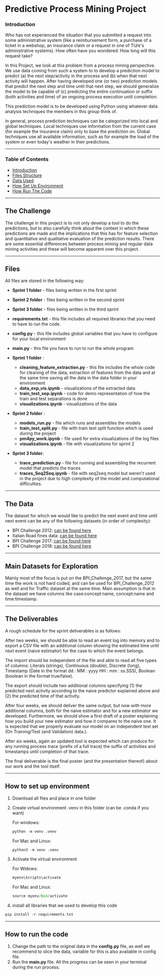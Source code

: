 # Predictive Process Mining Project 
### Introduction

Who has not experienced the situation that you submitted a request into some administrative system (like a reimbursement form, a purchase of a ticket in a webshop, an insurance claim or a request in one of TU/e's administrative systems). How often have you wondered: How long will this request take? 

In this Project, we look at this problem from a process mining perspective. We use data coming from such a system to to develop a prediction model to predict (a) the next step/activity in the process and (b) when that next activity will happen. After having developed one (or two) prediction models that predict the next step and time until that next step, we should generalize the model to be capable of (c) predicting the entire continuation or suffix (both activities and time) of an ongoing process execution until completion.

This prediction model is to be developed using Python using whatever data analysis techniques the members in this group think of.

In general, process prediction techniques can be categorized into local and global techniques. Local techniques use information from the current case (for example the insurance claim) only to base the prediction on. Global techniques use all available information, such as for example the load of the system or even today's weather in their predictions. 

___
### Table of Contents

- [Introduction](#introduction)
- [Files Structure](#Files)
- [Data Used](#The-Data)
- [How Set Up Environment](#How-to-set-up-environment)
- [How Run The Code](#How-to-run-the-code)
___
## The Challenge 

The challenge in this project is to not only develop a tool to do the predictions, but to also carefully think about the context in which these predictions are made and the implications that this has for feature selection and quantitative and qualitative evaluation of the prediction results. There are some essential differences between process mining and regular data mining activities and these will become apparent over this project.
___

## Files

All files are stored in the following way:
- **Sprint 1 folder** - files being written in the first sprint
- **Sprint 2 folder** - files being written in the second sprint
- **Sprint 3 folder** - files being written in the third sprint

- **requirements.txt** - this file includes all required libraries that you need to have to run the code.
- **config.py** - this file includes global variables that you have to configure for your local environment
- **main.py** - this file you have to run to run the whole program

- **Sprint 1 folder** :
   - **cleaning_feature_extraction.py** - this file includes the whole code for cleaning of the data, extraction of features from the data and at the same time saving all the data in the data folder in your environment
   - **data_exp_vis.ipynb** - visualizations of the extracted data
   - **train_test_sep.ipynb** - code for demo representation of how the train and test separations is done 
   - **visualizations.ipynb** - visualizations of the data

- **Sprint 2 folder** :
   - **models_run.py** - file which runs and assembles the models 
   - **train_test_split.py** - file with train test split function which is used during the project
   - **pm4py_work.ipynb** - file used for extra visualizations of the log files
   - **visualizations.ipynb** - file with visualizations for sprint 2

- **Sprint 3 folder**:
   - **trace_prediction.py** - file for running and assembling the recurrent model that predicts the traces
   - **traces_Seq2Seq.ipynb** - file with seq2seq model but weren't used in the project due to high complexity of the model and computational difficulties.
___
## The Data

The dataset for which we would like to predict the next event and time until next event can be any of the following datasets (in order of complexity):

- BPI Challenge 2012: [can be found here](https://doi.org/10.4121/uuid:3926db30-f712-4394-aebc-75976070e91f)
- Italian Road fines data: [can be found here](https://doi.org/10.4121/uuid:270fd440-1057-4fb9-89a9-b699b47990f5)
- BPI Challenge 2017: [can be found here](https://doi.org/10.4121/uuid:5f3067df-f10b-45da-b98b-86ae4c7a310b)
- BPI Challenge 2018: [can be found here](https://doi.org/10.4121/uuid:3301445f-95e8-4ff0-98a4-901f1f204972)


___
## Main Datasets for Exploration
   Mainly most of the focus is put on the BPI_Challenge_2017, but the same time the work is not hard coded, and can be used for BPI_Challenge_2012 as well and for Traffic dataset at the same time. 
   Main assumption is that in the dataset we have columns like case:concept:name, concept:name and time:timestamp.

___
## The Deliverables  

A rough schedule for the sprint deliverables is as follows:

After two weeks, we should be able to read an event log into memory and to export a CSV file with an additional column showing the estimated time until next event (naive estimator) for the case to which the event belongs.

The import should be independent of the file and able to read all five types of columns: Literals (strings), Continuous (double), Discrete (long), Timestamp (Date in the format dd : MM : yyyy HH : mm : ss.SSS), Boolean (boolean in the format true/false). 

The export should include two additional columns specifying (1) the predicted next activity according to the naive predictor explained above and (2) the predicted time of that activity.

After four weeks, we should deliver the same output, but now with more additional columns, both for the naive estimator and for a new estimator we developed. Furthermore, we should show a first draft of a poster explaining how you build your new estimator and how it compares to the naive one. It is expected that we properly evaluate our model on an independent test set (On Training/Test (and Validation) data.).

After six weeks, again an updated tool is expected which can produce for any running process trace (prefix of a full trace) the suffix of activities and timestamps until completion of that trace. 

The final deliverable is the final poster (and the presentation thereof) about our work and the tool itself.

___
## How to set up environment

1. Download all files and place in one folder
2. Create virtual environment .venv in this folder (can be .conda if you want)
   
   For windows:
   ```python
   python -m venv .venv
   ```
   For Mac and Linux:
   ```python
   python3 -m venv .venv
   ```
3. Activate the virtual environment
   
   For Widows:
   ```python
   myenv\Scripts\activate
   ```
   For Mac and Linux:
   ```python
   source myenv/bin/activate
   ```
4. install all libraries that we used to develop this code
  ```python
  pip install -r requirements.txt
  ```
___
## How to run the code
1. Change the path to the original data in the **config.py** file, as well we recommend to slice the data, variable for this is also available in config file. 
2. Run the **main.py** file. All the progress can be seen in your terminal during the run process.
